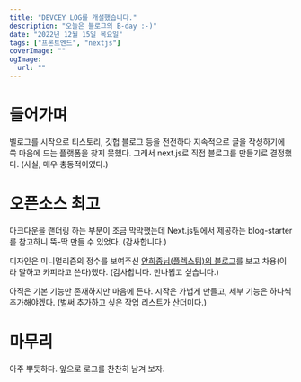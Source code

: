 ```yaml
---
title: "DEVCEY LOG를 개설했습니다."
description: "오늘은 블로그의 B-day :-)"
date: "2022년 12월 15일 목요일"
tags: ["프론트엔드", "nextjs"]
coverImage: ""
ogImage:
  url: ""
---
```


# 들어가며

벨로그를 시작으로 티스토리, 깃헙 블로그 등을 전전하다 지속적으로 글을 작성하기에 쏙 마음에 드는 플랫폼을 찾지 못했다.
그래서 next.js로 직접 블로그를 만들기로 결정했다. (사실, 매우 충동적이였다.)

# 오픈소스 최고

마크다운을 랜더링 하는 부분이 조금 막막했는데 Next.js팀에서 제공하는 blog-starter를 참고하니 뚝-딱 만들 수 있었다. (감사합니다.)

디자인은 미니멀리즘의 정수를 보여주신 [안희종님(플렉스팀)의 블로그](https://ahnheejong.name/)를 보고 차용(이라 말하고 카피라고 쓴다)했다. (감사합니다. 만나뵙고 싶습니다.)

아직은 기본 기능만 존재하지만 마음에 든다. 시작은 가볍게 만들고, 세부 기능은 하나씩 추가해야겠다. (벌써 추가하고 싶은 작업 리스트가 산더미다.)

# 마무리

아주 뿌듯하다. 앞으로 로그를 찬찬히 남겨 보자.
